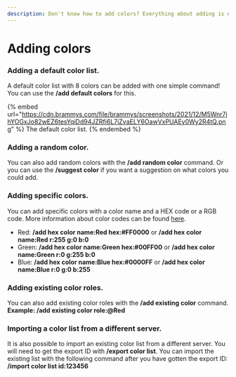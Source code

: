 ```yaml
---
description: Don't know how to add colors? Everything about adding is explained below!
---
```


# Adding colors

### Adding a default color list.

A default color list with 8 colors can be added with one simple command!\
You can use the **/add default colors** for this.

{% embed url="https://cdn.brammys.com/file/brammys/screenshots/2021/12/M5Wnr7jhYOGxJo82wEZ6tesYqiDd94JZRfi6L7iZvaELY6OawVxPUAEy0Wy2R4tQ.png" %}
The default color list.
{% endembed %}

### Adding a random color.

You can also add random colors with the **/add random color** command. Or you can use the **/suggest color** if you want a suggestion on what colors you could add.

### Adding specific colors.

You can add specific colors with a color name and a HEX code or a RGB code. More information about color codes can be found [here](https://htmlcolorcodes.com/color-picker/).

* Red: **/add hex color name:Red hex:#FF0000** or **/add hex color name:Red r:255 g:0 b:0**&#x20;
* Green: **/add hex color name:Green hex:#00FF00** or **/add hex color name:Green r:0 g:255 b:0**&#x20;
* Blue: **/add hex color name:Blue hex:#0000FF** or **/add hex color name:Blue r:0 g:0 b:255**&#x20;

### Adding existing color roles.

You can also add existing color roles with the **/add existing color** command.\
**Example: /add existing color role:@Red**

### **Importing a color list from a different server.**

It is also possible to import an existing color list from a different server. You will need to get the export ID with **/export color list**. You can import the existing list with the following command after you have gotten the export ID: **/import color list id:123456**
